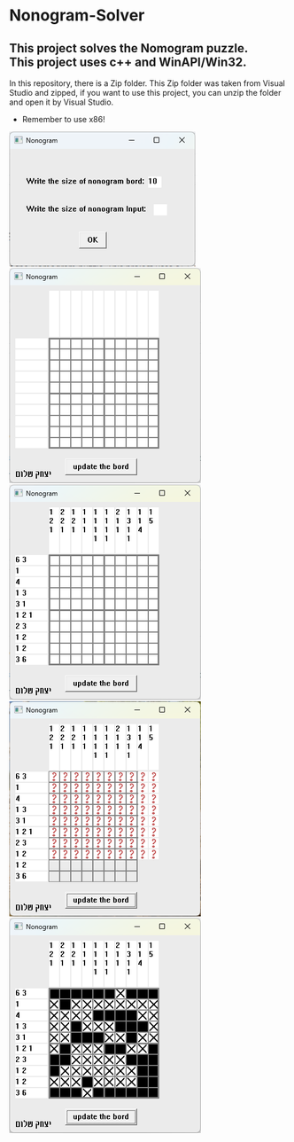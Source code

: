 <h1>Nonogram-Solver</h1>
<h2>This project solves the Nomogram puzzle. </br>
This project uses c++ and WinAPI/Win32.</h2>

<p>In this repository, there is a Zip folder. This Zip folder was taken from Visual Studio and zipped, if you want to use this project, you can unzip the folder and open it by Visual Studio.

* Remember to use x86!<p>

<img src="nonogram 1.png"></img>
<img src="nonogram 2.png"></img>
<img src="nonogram 3.png"></img>
<img src="nonogram 4.png"></img>
<img src="nonogram 5.png"></img>
